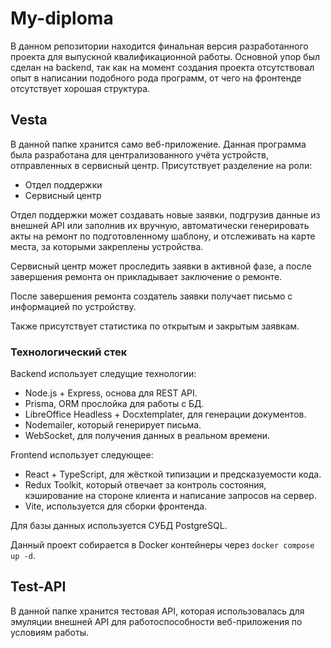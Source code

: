 # My-diploma
В данном репозитории находится финальная версия разработанного проекта для выпускной квалификационной работы. Основной упор был сделан на backend, так как на момент создания проекта отсутствовал опыт в написании подобного рода программ, от чего на фронтенде отсутствует хорошая структура.

## Vesta
В данной папке хранится само веб-приложение. Данная программа была разработана для централизованного учёта устройств, отправленных в сервисный центр. Присутствует разделение на роли:
- Отдел поддержки
- Сервисный центр

Отдел поддержки может создавать новые заявки, подгрузив данные из внешней API или заполнив их вручную, автоматически генерировать акты на ремонт по подготовленному шаблону, и отслеживать на карте места, за которыми закреплены устройства. 

Сервисный центр может проследить заявки в активной фазе, а после завершения ремонта он прикладывает заключение о ремонте.

После завершения ремонта создатель заявки получает письмо с информацией по устройству.

Также присутствует статистика по открытым и закрытым заявкам.

### Технологический стек
Backend использует следущие технологии:
- Node.js + Express, основа для REST API.
- Prisma, ORM прослойка для работы с БД.
- LibreOffice Headless + Docxtemplater, для генерации документов.
- Nodemailer, который генерирует письма.
- WebSocket, для получения данных в реальном времени.

Frontend использует следующее:
- React + TypeScript, для жёсткой типизации и предсказуемости кода.
- Redux Toolkit, который отвечает за контроль состояния, кэширование на стороне клиента и написание запросов на сервер.
- Vite, используется для сборки фронтенда.

Для базы данных используется СУБД PostgreSQL.

Данный проект собирается в Docker контейнеры через `docker compose up -d`.

## Test-API
В данной папке хранится тестовая API, которая использовалась для эмуляции внешней API для работоспособности веб-приложения по условиям работы.
